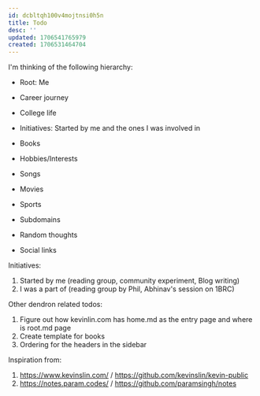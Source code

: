 ```yaml
---
id: dcbltqh100v4mojtnsi0h5n
title: Todo
desc: ''
updated: 1706541765979
created: 1706531464704
---
```


I'm thinking of the following hierarchy:
- Root: Me

- Career journey
- College life
- Initiatives: Started by me and the ones I was involved in
- Books
- Hobbies/Interests
- Songs
- Movies
- Sports
- Subdomains
- Random thoughts
- Social links

Initiatives:
1. Started by me (reading group, community experiment, Blog writing)
2. I was a part of (reading group by Phil, Abhinav's session on 1BRC)


Other dendron related todos:
1. Figure out how kevinlin.com has home.md as the entry page and where is root.md page
2. Create template for books
3. Ordering for the headers in the sidebar

Inspiration from:
1. https://www.kevinslin.com/ / https://github.com/kevinslin/kevin-public
2. https://notes.param.codes/ / https://github.com/paramsingh/notes
